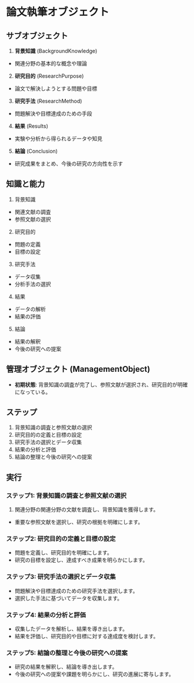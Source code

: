 # 論文執筆オブジェクト
## サブオブジェクト
1. **背景知識** (BackgroundKnowledge)
- 関連分野の基本的な概念や理論
2. **研究目的** (ResearchPurpose)
- 論文で解決しようとする問題や目標
3. **研究手法** (ResearchMethod)
- 問題解決や目標達成のための手段
4. **結果** (Results)
- 実験や分析から得られるデータや知見
5. **結論** (Conclusion)
- 研究成果をまとめ、今後の研究の方向性を示す

## 知識と能力
1. 背景知識
- 関連文献の調査
- 参照文献の選択
2. 研究目的
- 問題の定義
- 目標の設定
3. 研究手法
- データ収集
- 分析手法の選択
4. 結果
- データの解析
- 結果の評価
5. 結論
- 結果の解釈
- 今後の研究への提案

## 管理オブジェクト (ManagementObject)
- **初期状態**: 背景知識の調査が完了し、参照文献が選択され、研究目的が明確になっている。

## ステップ
1. 背景知識の調査と参照文献の選択
2. 研究目的の定義と目標の設定
3. 研究手法の選択とデータ収集
4. 結果の分析と評価
5. 結論の整理と今後の研究への提案

## 実行
### ステップ1: 背景知識の調査と参照文献の選択
1. 関連分野の関連分野の文献を調査し、背景知識を獲得します。
- 重要な参照文献を選択し、研究の根拠を明確にします。
### ステップ2: 研究目的の定義と目標の設定
- 問題を定義し、研究目的を明確にします。
- 研究の目標を設定し、達成すべき成果を明らかにします。
### ステップ3: 研究手法の選択とデータ収集
- 問題解決や目標達成のための研究手法を選択します。
- 選択した手法に基づいてデータを収集します。
### ステップ4: 結果の分析と評価
- 収集したデータを解析し、結果を導き出します。
- 結果を評価し、研究目的や目標に対する達成度を検討します。
### ステップ5: 結論の整理と今後の研究への提案
- 研究の結果を解釈し、結論を導き出します。
- 今後の研究への提案や課題を明らかにし、研究の進展に寄与します。
